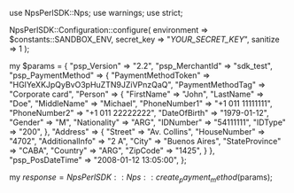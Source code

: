 use NpsPerlSDK::Nps;
use warnings;
use strict;

NpsPerlSDK::Configuration::configure( 
    environment => $constants::SANDBOX_ENV,
    secret_key => "_YOUR_SECRET_KEY_",
    sanitize => 1 
    );

my $params = {
    "psp_Version" => "2.2",
    "psp_MerchantId" => "sdk_test",
    "psp_PaymentMethod" => {
        "PaymentMethodToken" => "HGIYeXKJpQyBvO3pHuZTN9JZiVPnzQaQ",
        "PaymentMethodTag" => "Corporate card",
        "Person" => {
            "FirstName" => "John",
            "LastName" => "Doe",
            "MiddleName" => "Michael",
            "PhoneNumber1" => "+1 011 11111111",
            "PhoneNumber2" => "+1 011 22222222",
            "DateOfBirth" => "1979-01-12",
            "Gender" => "M",
            "Nationality" => "ARG",
            "IDNumber" => "54111111",
            "IDType" => "200",
            },
        "Address" => {
            "Street" => "Av. Collins",
            "HouseNumber" => "4702",
            "AdditionalInfo" => "2 A",
            "City" => "Buenos Aires",
            "StateProvince" => "CABA",
            "Country" => "ARG",
            "ZipCode" => "1425",
            }
    },
    "psp_PosDateTime" => "2008-01-12 13:05:00",
};

my $response = NpsPerlSDK::Nps::create_payment_method($params);